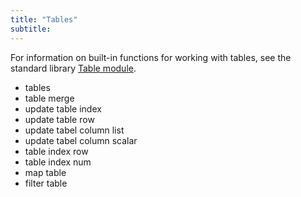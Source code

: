 ```yaml
---
title: "Tables"
subtitle:
---
```


For information on built-in functions for working with tables, see the standard
library [Table module](/stdlib/Table).

- tables
- table merge
- update table index
- update table row
- update tabel column list
- update tabel column scalar
- table index row
- table index num
- map table
- filter table
